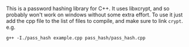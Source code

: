 This is a password hashing library for C++. It uses libxcrypt, and so probably
won't work on windows without some extra effort. To use it just add the cpp
file to the list of files to compile, and make sure to link `crypt`.  
e.g.
```
g++ -I./pass_hash example.cpp pass_hash/pass_hash.cpp
```
